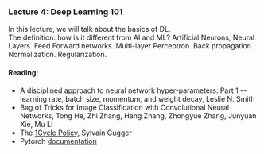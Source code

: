### Lecture 4: Deep Learning 101
In this lecture, we will talk about the basics of DL.  
The definition: how is it different from AI and ML? Artificial Neurons, Neural Layers. Feed Forward networks. Multi-layer Perceptron. Back propagation. Normalization. Regularization.

#### Reading:
-  A disciplined approach to neural network hyper-parameters: Part 1 -- learning rate, batch size, momentum, and weight decay, Leslie N. Smith  
-  Bag of Tricks for Image Classification with Convolutional Neural Networks, Tong He, Zhi Zhang, Hang Zhang, Zhongyue Zhang, Junyuan Xie, Mu Li  
-  The [1Cycle Policy](https://sgugger.github.io/the-1cycle-policy.html), Sylvain Gugger  
-  Pytorch [documentation](https://pytorch.org/docs/stable/index.html ) 

